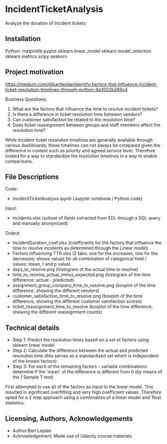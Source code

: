 # IncidentTicketAnalysis
Analyze the duration of Incident tickets

## Installation
Python:
matplotlib.pyplot
sklearn.linear_model
sklearn.model_selection
sklearn.metrics
scipy
seaborn

## Project motivation
https://medium.com/@bartleplae/identify-factors-that-influence-incident-ticket-resolution-timelines-through-python-8a3022b288c4

Business Questions:
1. What are the factors that influence the time to resolve incident tickets?
2. Is there a difference in ticket resolution time between vendors?
3. Can customer satisfaction be related to the resolution time?
4. Does ticket reassignment between groups and staff members affect the resolution time?

While incident ticket resolution timelines are generally available through various dashboards,
these timelines can not always be compared given the difference in context such as priority and agreed service level.
Therefore looked for a way to standardize the resolution timelines in a way to enable comparisons.

## File Descriptions
Code:
- IncidentTicketAnalysis.ipynb (Jupyter notebook / Python code)

Input:
- Incidents.xlsx (subset of fields extracted from EDL through a SQL query and manually anonymized)

Output:
- IncidentDuration_coef.xlsx (coefficients for the factors that influence the time to resolve incidents as determined through the Linear model)
- Factors influencing TTR.xlsx (2 tabs: one for the increases, one for the decreases; shows values for all combination of categorical field / values: mean, t and p value)
- days_to_resolve.png (histogram of the actual time to resolve)
- time_to_resolve_actual_minus_expected.png (histogram of the time difference: actual - predicted)
- assignment_group_company_time_to_resolve.png (boxplot of the time difference, showing the different vendors)
- customer_satisfaction_time_to_resolve.png (boxplot of the time difference, showing the different customer satisfaction scores)
- ticket_reassignment_time_to_resolve (boxplot of the time difference, showing the different reassignment counts)

## Technical details
- Step 1: Predict the resolution times based on a set of factors using sklearn linear model
- Step 2: Calculate the difference between the actual and predicted resolution time (this serves as a standardized set which is independent of the known factors)
- Step 3: For each of the remaining factors - variable combinations: determine if the 'mean' of the difference is different from 0 (by means of the 1 Sample T test)

First attempted to use all of the factors as input to the linear model.
This resulted in significant overfitting and very high coefficient values.
Therefore opted for a 2 step approach using a combination of a linear model and Ttest statistics.

## Licensing, Authors, Acknowledgements
- Author:Bart Leplae
- Acknowledgement: Made use of Udacity course materials


